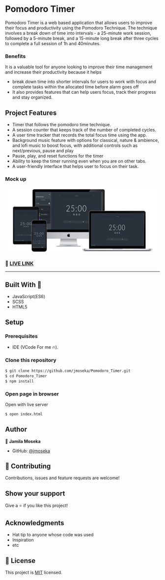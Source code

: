 # Pomodoro Timer

 Pomodoro Timer is a web based application that allows users to improve their focus and productivity using the Pomodoro Technique. The technique involves a break down of time into intervals - a 25-minute work session, followed by a 5-minute break, and a 15-minute long break after three cycles to complete a full session of 1h and 40minutes.

### Benefits 
 It is a valuable tool for anyone looking to improve their time management and increase their productivity because it helps
 - break down time into shorter intervals for users to work with focus and complete tasks within the allocated time before alarm goes off
 - It also provides features that can help users focus, track their progress and stay organized.


## Project Features

- Timer that follows the pomodoro time technique.
- A session counter that keeps track of the number of completed cycles.
- A user time tracker that records the total focus time using the app.
- Background music feature with options for classical, nature & ambience, and lofi music to boost focus, with additional controls such as next/previous, pause and play
- Pause, play, and reset functions for the timer
- Ability to keep the timer running even when you are on other tabs.
- A user-friendly interface that helps user to focus on their task.

### Mock up

<img src="mockup-timer.png" alt="" />

### 🔴 [LIVE LINK](https://pomodoro-timer9.netlify.app/)

<hr>

## Built With 🔨

- JavaScript(ES6)
- SCSS
- HTML5 

## Setup

### Prerequisites

- IDE (VCode For me 🔥).

### Clone this repository

```bash
$ git clone https://github.com/jmoseka/Pomodoro_Timer.git
$ cd Pomodoro_Timer
$ npm install
```

### Open page in browser
Open with live server
```bash
$ open index.html
```

## Author

👤 **Jamila Moseka**

- GitHub: [@jmoseka](https://github.com/jmoseka)

## 🤝 Contributing

Contributions, issues and feature requests are welcome!

## Show your support

Give a ⭐️ if you like this project!

## Acknowledgments

- Hat tip to anyone whose code was used
- Inspiration
- etc

## 📝 License

This project is [MIT](./MIT.md) licensed.
